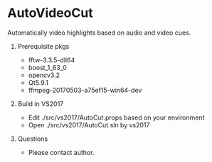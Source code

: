 # AutoVideoCut
Automatically video highlights based on audio and video cues. 

1. Prerequisite pkgs 
    - fftw-3.3.5-dll64
    - boost_1_63_0
    - opencv3.2
    - Qt5.9.1
    - ffmpeg-20170503-a75ef15-win64-dev

2. Build in VS2017
   - Edit ./src/vs2017/AutoCut.props based on your environment
   - Open ./src/vs2017/AutoCut.sln by vs2017
  
3. Questions
   - Please contact author.
   


